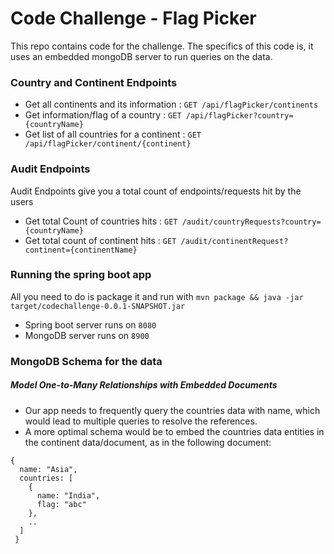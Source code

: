 # Code Challenge - Flag Picker

This repo contains code for the challenge. The specifics of this code is, it uses an embedded mongoDB server to run queries on the data.

### Country and Continent Endpoints

* Get all continents and its information : `GET /api/flagPicker/continents`
* Get information/flag of a country : `GET /api/flagPicker?country={countryName}`
* Get list of all countries for a continent : `GET /api/flagPicker/continent/{continent}`

### Audit Endpoints

Audit Endpoints give you a total count of endpoints/requests hit by the users

* Get total Count of countries hits : `GET /audit/countryRequests?country={countryName}`
* Get total count of continent hits : `GET /audit/continentRequest?continent={continentName}`

### Running the spring boot app

All you need to do is package it and run with `mvn package && java -jar target/codechallenge-0.0.1-SNAPSHOT.jar`

* Spring boot server runs on `8080`
* MongoDB server runs on `8900`

### MongoDB Schema for the data

##### Model One-to-Many Relationships with Embedded Documents
* Our app needs to frequently query the countries data with name, which would lead to multiple queries to resolve the references.
* A more optimal schema would be to embed the countries data entities in the continent data/document, as in the following document:
```
{
  name: "Asia",
  countries: [
    {
      name: "India",
      flag: "abc"
    },
    ..
  ]
 }
 ```
